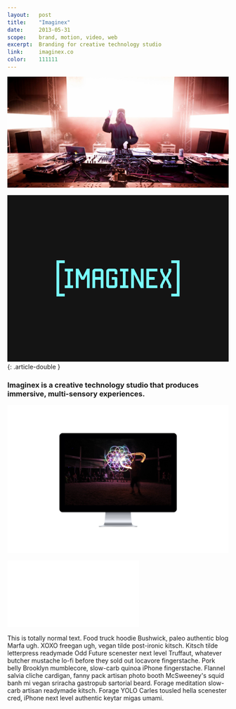 ```yaml
---
layout:   post
title:    "Imaginex"
date:     2013-05-31
scope:    brand, motion, video, web
excerpt:  Branding for creative technology studio
link:     imaginex.co
color:    111111
---
```


![Dreamscape](/images/imaginex_dreamscape.jpg)

![Bumper](/images/imaginex_bumper.gif){: .article-double }
<h3 class="article-double">Imaginex is a creative technology studio that produces immersive, multi-sensory experiences.</h3>

![Web](/images/imaginex_web-display.png)

<div class="embed-container">
    <iframe src="//player.vimeo.com/video/67373009?title=0&amp;byline=0&amp;portrait=0&amp;color=78ffff" frameborder="0" webkitallowfullscreen mozallowfullscreen allowfullscreen></iframe>
</div>

<p class="article-body">This is totally normal text. Food truck hoodie Bushwick, paleo authentic blog Marfa ugh. XOXO freegan ugh, vegan tilde post-ironic kitsch. Kitsch tilde letterpress readymade Odd Future scenester next level Truffaut, whatever butcher mustache lo-fi before they sold out locavore fingerstache. Pork belly Brooklyn mumblecore, slow-carb quinoa iPhone fingerstache. Flannel salvia cliche cardigan, fanny pack artisan photo booth McSweeney's squid banh mi vegan sriracha gastropub sartorial beard. Forage meditation slow-carb artisan readymade kitsch. Forage YOLO Carles tousled hella scenester cred, iPhone next level authentic keytar migas umami.</p>
